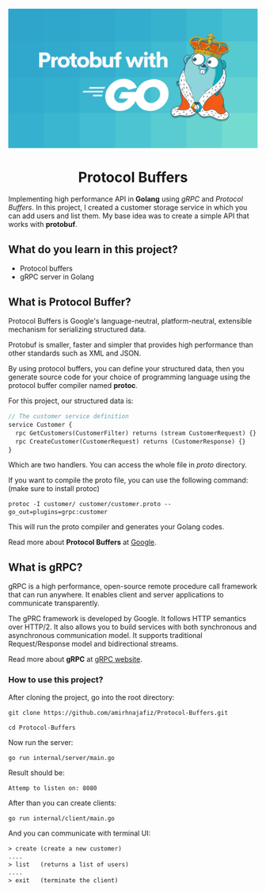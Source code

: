 <p align="center">
    <img src="assets/go-proto.png" alt="logo" />
</p>

<h1 align="center">
Protocol Buffers
</h1>

Implementing high performance API in **Golang** using _gRPC_ and _Protocol Buffers_.
In this project, I created a customer storage service in which you can add users and list them.
My base idea was to create a simple API that works with **protobuf**.

## What do you learn in this project?
- Protocol buffers
- gRPC server in Golang

## What is Protocol Buffer?
Protocol Buffers is Google's language-neutral, platform-neutral, extensible
mechanism for serializing structured data.

Protobuf is smaller, faster and simpler that provides high performance
than other standards such as XML and JSON.

By using protocol buffers, you can define your structured data,
then you generate source code for your choice of programming language using the
protocol buffer compiler named **protoc**.

For this project, our structured data is:
```protobuf
// The customer service definition
service Customer {
  rpc GetCustomers(CustomerFilter) returns (stream CustomerRequest) {}
  rpc CreateCustomer(CustomerRequest) returns (CustomerResponse) {}
}
```

Which are two handlers. You can access the whole file in _proto_ directory.

If you want to compile the proto file, you can use the following command: (make sure to install protoc)
```shell
protoc -I customer/ customer/customer.proto --go_out=plugins=grpc:customer
```

This will run the proto compiler and generates your Golang codes.

Read more about **Protocol Buffers** at [Google](https://developers.google.com/protocol-buffers).

## What is gRPC?
gRPC is a high performance, open-source remote procedure call framework
that can run anywhere. It enables client and server applications to communicate transparently.

The gPRC framework is developed by Google. It follows HTTP semantics
over HTTP/2. It also allows you to build services with both
synchronous and asynchronous communication model. It supports traditional Request/Response
model and bidirectional streams.

Read more about **gRPC** at [gRPC website](https://grpc.io/).

### How to use this project?
After cloning the project, go into the root directory:
```shell
git clone https://github.com/amirhnajafiz/Protocol-Buffers.git
````
```shell
cd Protocol-Buffers
```

Now run the server:
```shell
go run internal/server/main.go
```

Result should be:
```shell
Attemp to listen on: 8080
```

After than you can create clients:
```shell
go run internal/client/main.go
```

And you can communicate with terminal UI:
```shell
> create (create a new customer)
....
> list   (returns a list of users)
....
> exit   (terminate the client)
```
